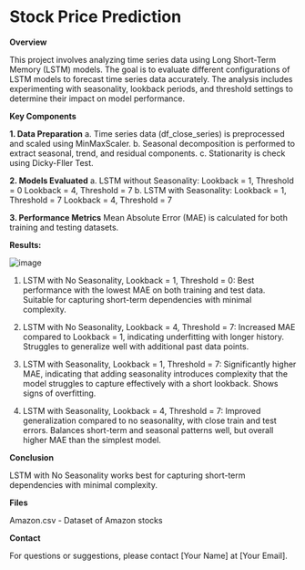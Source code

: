 # Stock Price Prediction


****Overview****

This project involves analyzing time series data using Long Short-Term Memory (LSTM) models. The goal is to evaluate different configurations of LSTM models to forecast time series data accurately. The analysis includes experimenting with seasonality, lookback periods, and threshold settings to determine their impact on model performance.

****Key Components****

**1. Data Preparation**
a. Time series data (df_close_series) is preprocessed and scaled using MinMaxScaler.
b. Seasonal decomposition is performed to extract seasonal, trend, and residual components.
c. Stationarity is check using Dicky-Fller Test.

**2. Models Evaluated**
a. LSTM without Seasonality:
Lookback = 1, Threshold = 0
Lookback = 4, Threshold = 7
b. LSTM with Seasonality:
Lookback = 1, Threshold = 7
Lookback = 4, Threshold = 7

**3. Performance Metrics**
Mean Absolute Error (MAE) is calculated for both training and testing datasets.


****Results:****

![image](https://github.com/user-attachments/assets/4420a9b1-873c-4029-889d-2305bc453702)

1. LSTM with No Seasonality, Lookback = 1, Threshold = 0:
Best performance with the lowest MAE on both training and test data.
Suitable for capturing short-term dependencies with minimal complexity.

2. LSTM with No Seasonality, Lookback = 4, Threshold = 7:
Increased MAE compared to Lookback = 1, indicating underfitting with longer history.
Struggles to generalize well with additional past data points.

3. LSTM with Seasonality, Lookback = 1, Threshold = 7:
Significantly higher MAE, indicating that adding seasonality introduces complexity that the model struggles to capture effectively with a short lookback.
Shows signs of overfitting.

4. LSTM with Seasonality, Lookback = 4, Threshold = 7:
Improved generalization compared to no seasonality, with close train and test errors.
Balances short-term and seasonal patterns well, but overall higher MAE than the simplest model.


****Conclusion****

LSTM with No Seasonality works best for capturing short-term dependencies with minimal complexity.

****Files****

Amazon.csv - Dataset of Amazon stocks


****Contact****

For questions or suggestions, please contact [Your Name] at [Your Email].

